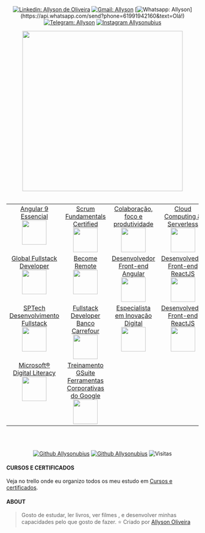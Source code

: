 <div align="center">

[![Linkedin: Allyson de Oliveira](https://img.shields.io/badge/-LinkedIn-blue?style=for-the-badge&logo=Linkedin&logoColor=white&link=https://www.linkedin.com/in/allyson-de-oliveira-6b3596164/)](https://www.linkedin.com/in/eliezerzarpelao//)
[![Gmail: Allyson](https://img.shields.io/badge/-Gmail-c14438?style=for-the-badge&logo=Gmail&logoColor=white&link=mailto:allysontrabalho7@gmail.com)](mailto:allysontrabalho7@gmail.com)
[![Whatsapp: Allyson](https://img.shields.io/badge/-Whatsapp-4CA143?style=for-the-badge&logo=whatsapp&logoColor=white&link=https://api.whatsapp.com/send?phone=61991942160&text=Olá!)](https://api.whatsapp.com/send?phone=61991942160&text=Olá!)
[![Telegram: Allyson ](https://img.shields.io/badge/Telegram-@Allysonoliveirabrandao-blue?style=for-the-badge&logo=Telegram)](https://t.me/allysonoliveirabrandao)
[![Instagram Allysonubius](https://img.shields.io/badge/-Instagram-C13584?style=for-the-badge&labelColor=C13584&logo=instagram&logoColor=white&link=https://www.instagram.com/allysonubius/)](https://www.instagram.com/allysonubius/)
</div>



<div align="center">
  <img height="420" src="https://media1.tenor.com/images/599e2459adce5e829dfa08b8b9d45add/tenor.gif?itemid=14038179">
</div>

<br>

<div align="center">
  <table>
    <tbody>
      <tr valign="top">
        <td width="25%" align="center">
        <a href="https://www.cod3r.com.br/certificates/9kc3fyfiq6">
          <span>Angular 9 Essencial</span>
        </a>
      <br>
          <img height="64px" src="https://media-exp1.licdn.com/dms/image/C560BAQEqmVRp2Q2Jbg/company-logo_100_100/0/1554852395434?e=1623283200&v=beta&t=-72rOiGidaqbjlcIUsMqWFs_yvBsJPEP8t7spG4tF8s">
		  <br>
        </td>
        <td width="25%" align="center">
        <a href="https://www.scrumstudy.com/certification/verify?type=SFC&number=818395">
          <span>Scrum Fundamentals Certified</span>
        </a>
      <br>
          <img height="64px" src="https://media-exp1.licdn.com/dms/image/C4E0BAQG9_uP8f-kpiw/company-logo_100_100/0/1519900745590?e=1623283200&v=beta&t=LNMhAiCbm2MJqvXBmst7wD2TBNpzFX9eF_HEiOJb0rg">
		  <br>
        </td>
	      <td width="25%" align="center">
        <a href="https://www.linkedin.com/learning/paths/trabalho-remoto-colaboracao-foco-e-produtividade?trk=flagship-lil_details_certification&trk=lil_details_certification">
          <span>Colaboração, foco e produtividade</span>
        </a>
      <br>
          <img height="64px" src="https://media-exp1.licdn.com/dms/image/C4D0BAQGyOWvr4W0Pow/company-logo_100_100/0/1590003577120?e=1623283200&v=beta&t=fSrh49iJXj5HyqkEWbDCgp5qCcLY5pP7e0IsKzT3cE8">
		  <br>
        </td>
        <td width="25%" align="center">
        <a href="https://certificates.digitalinnovation.one/C4A53735">
          <span>Cloud Computing & Serverless</span>
        </a>
      <br>
          <img height="64px" src="https://hermes.digitalinnovation.one/tracks/01066899-6be2-4c56-a196-ca2ec8ee5b08.png">
		  <br>
        </td>
      </tr>
      <tr valign="top">
        <td width="25%" align="center">
        <a href="https://certificates.digitalinnovation.one/7AD09DBB">
          <span>Global Fullstack Developer</span>
        </a>
      <br>
          <img height="64px" src="https://hermes.digitalinnovation.one/tracks/545494e1-76d2-4dfd-9cfd-d6456b418223.png">
		  <br>
        </td>
        <td width="25%" align="center">
        <a href="https://certificates.digitalinnovation.one/84B30331">
          <span>Become Remote</span>
        </a>
      <br>
          <img height="64px" src="https://hermes.digitalinnovation.one/tracks/ee2250cf-53eb-476b-9314-56ff2fab42f3.png">
		  <br>
        </td>
	      <td width="25%" align="center">
        <a href="https://certificates.digitalinnovation.one/D692055F">
          <span>Desenvolvedor Front-end Angular</span>
        </a>
      <br>
          <img height="64px" src="https://hermes.digitalinnovation.one/tracks/4a9e41ba-c33e-4f0d-b12b-b9422a9a38b3.png">
		  <br>
        </td>
        <td width="25%" align="center">
        <a href="https://certificates.digitalinnovation.one/126D952C">
          <span>Desenvolvedor Front-end ReactJS</span>
        </a>
      <br>
          <img height="64px" src="https://hermes.digitalinnovation.one/tracks/347dcb83-49fb-401f-8d52-c8820e35cb2c.png">
		  <br>
        </td>
      </tr>
      <tr valign="top">
        <td width="25%" align="center">
        <a href="https://certificates.digitalinnovation.one/7986DAC5">
          <span>SPTech Desenvolvimento Fullstack</span>
        </a>
      <br>
          <img height="64px" src="https://hermes.digitalinnovation.one/tracks/f8142d66-d85a-4f1e-9304-2a876bccbb6e.png">
		  <br>
        </td>
        <td width="25%" align="center">
        <a href="https://certificates.digitalinnovation.one/D6589FBE">
          <span>Fullstack Developer Banco Carrefour</span>
        </a>
      <br>
          <img height="64px" src="https://hermes.digitalinnovation.one/tracks/72c30eb5-5f73-4d68-9912-196144db7c86.png">
		  <br>
        </td>
	      <td width="25%" align="center">
        <a href="https://certificates.digitalinnovation.one/72134F83">
          <span>Especialista em Inovação Digital</span>
        </a>
      <br>
          <img height="64px" src="https://hermes.digitalinnovation.one/tracks/659995cc-25c0-46ec-806a-fe7c73512dfb.png">
		  <br>
        </td>
        <td width="25%" align="center">
        <a href="https://certificates.digitalinnovation.one/126D952C">
          <span>Desenvolvedor Front-end ReactJS</span>
        </a>
      <br>
          <img height="64px" src="https://media-exp1.licdn.com/dms/image/C4E0BAQGHggs8gOn10g/company-logo_100_100/0/1519902151244?e=1623283200&v=beta&t=NEfAJNgKUTnzHGamToK-0Rr8mIr5tccZO_kVKDStQa4">
		  <br>
        </td>
      </tr>
      <tr valign="top">
        <td width="25%" align="center">
        <a href="https://trello.com/c/K97RCj06/52-microsoft-digital-literacy">
          <span>Microsoft® Digital Literacy</span>
        </a>
      <br>
          <img height="64px" src="https://media-exp1.licdn.com/dms/image/C560BAQH8hBKOFXvqag/company-logo_100_100/0/1609783110976?e=1623283200&v=beta&t=bWg-qUArnWalz-LNcQPnXUXd0hWZzzlGVFd-AJ6UTAs">
		  <br>
        </td>
        <td width="25%" align="center">
        <a href="https://trello.com/c/0nwNcmuV/1-pedro-mascarin-consultoria-em-ti-g-suite-google-curso">
          <span>Treinamento GSuite
Ferramentas Corporativas do Google</span>
        </a>
      <br>
          <img height="64px" src="https://media-exp1.licdn.com/dms/image/C4D0BAQHiNSL4Or29cg/company-logo_100_100/0/1519856215226?e=1623283200&v=beta&t=U7vhPJz0-Bh5qU2a-IymLBn0zoQ1LJbEv0y4jwUp4XU">
		  <br>
      </tr>
    </tbody>
  </table>
</div>

<br>
<br>

<div align="center">

[![Github Allysonubius](https://github.com/anuraghazra/github-readme-stats/workflows/Test/badge.svg?style=for-the-badge&logo=Test)](https://github.com/Allysonubius)
[![Github Allysonubius](https://img.shields.io/github/issues-pr/anuraghazra/github-readme-stats?color=0088ff)](https://github.com/Allysonubius)
![Visitas](https://visitor-badge.glitch.me/badge?page_id=Allysonubius)
</div>

#### CURSOS E CERTIFICADOS
<div>
  <p>Veja no trello onde eu organizo todos os meu estudo em 
  <a target="_blank" href="https://trello.com/b/5w5QtwG6/cursos-e-certificados"> Cursos e certificados</a>.</p>
</div>

#### ABOUT

> Gosto de estudar, ler livros, ver filmes , e desenvolver minhas capacidades pelo que gosto de fazer.
⭐️ Criado por [Allyson Oliveira](https://github.com/Allysonubius)

